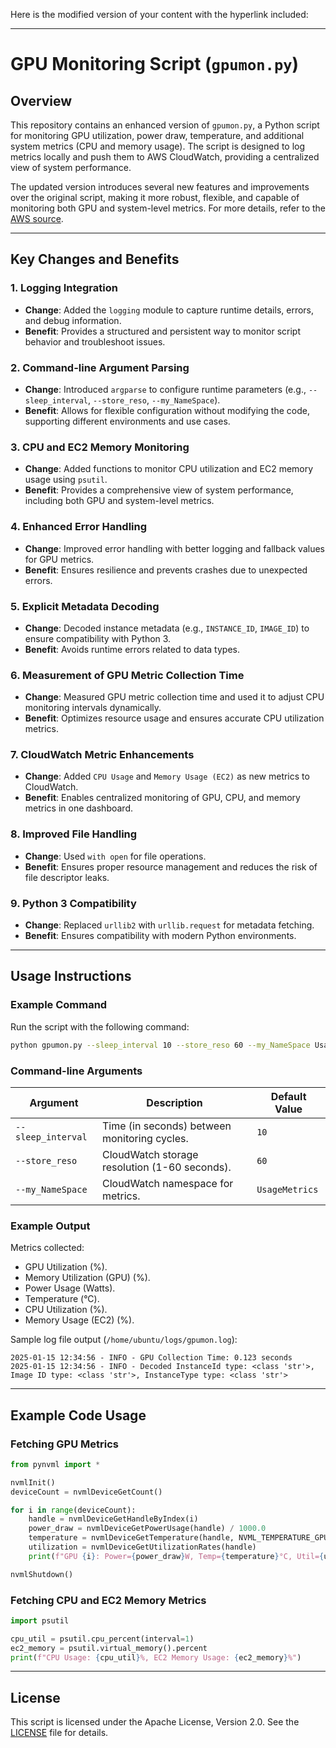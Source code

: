 Here is the modified version of your content with the hyperlink included:

---

# GPU Monitoring Script (`gpumon.py`)

## Overview

This repository contains an enhanced version of `gpumon.py`, a Python script for monitoring GPU utilization, power draw, temperature, and additional system metrics (CPU and memory usage). The script is designed to log metrics locally and push them to AWS CloudWatch, providing a centralized view of system performance.

The updated version introduces several new features and improvements over the original script, making it more robust, flexible, and capable of monitoring both GPU and system-level metrics. For more details, refer to the [AWS source](https://aws.amazon.com/blogs/machine-learning/monitoring-gpu-utilization-with-amazon-cloudwatch/?source=post_page-----a5789088cf74--------------------------------).

---

## Key Changes and Benefits

### 1. **Logging Integration**
- **Change**: Added the `logging` module to capture runtime details, errors, and debug information.
- **Benefit**: Provides a structured and persistent way to monitor script behavior and troubleshoot issues.

### 2. **Command-line Argument Parsing**
- **Change**: Introduced `argparse` to configure runtime parameters (e.g., `--sleep_interval`, `--store_reso`, `--my_NameSpace`).
- **Benefit**: Allows for flexible configuration without modifying the code, supporting different environments and use cases.

### 3. **CPU and EC2 Memory Monitoring**
- **Change**: Added functions to monitor CPU utilization and EC2 memory usage using `psutil`.
- **Benefit**: Provides a comprehensive view of system performance, including both GPU and system-level metrics.

### 4. **Enhanced Error Handling**
- **Change**: Improved error handling with better logging and fallback values for GPU metrics.
- **Benefit**: Ensures resilience and prevents crashes due to unexpected errors.

### 5. **Explicit Metadata Decoding**
- **Change**: Decoded instance metadata (e.g., `INSTANCE_ID`, `IMAGE_ID`) to ensure compatibility with Python 3.
- **Benefit**: Avoids runtime errors related to data types.

### 6. **Measurement of GPU Metric Collection Time**
- **Change**: Measured GPU metric collection time and used it to adjust CPU monitoring intervals dynamically.
- **Benefit**: Optimizes resource usage and ensures accurate CPU utilization metrics.

### 7. **CloudWatch Metric Enhancements**
- **Change**: Added `CPU Usage` and `Memory Usage (EC2)` as new metrics to CloudWatch.
- **Benefit**: Enables centralized monitoring of GPU, CPU, and memory metrics in one dashboard.

### 8. **Improved File Handling**
- **Change**: Used `with open` for file operations.
- **Benefit**: Ensures proper resource management and reduces the risk of file descriptor leaks.

### 9. **Python 3 Compatibility**
- **Change**: Replaced `urllib2` with `urllib.request` for metadata fetching.
- **Benefit**: Ensures compatibility with modern Python environments.

---

## Usage Instructions

### Example Command
Run the script with the following command:

```bash
python gpumon.py --sleep_interval 10 --store_reso 60 --my_NameSpace UsageMetrics
```

### Command-line Arguments
| Argument            | Description                                    | Default Value         |
|---------------------|------------------------------------------------|-----------------------|
| `--sleep_interval`  | Time (in seconds) between monitoring cycles.  | `10`                 |
| `--store_reso`      | CloudWatch storage resolution (1-60 seconds). | `60`                 |
| `--my_NameSpace`    | CloudWatch namespace for metrics.             | `UsageMetrics`       |

### Example Output
Metrics collected:
- GPU Utilization (%).
- Memory Utilization (GPU) (%).
- Power Usage (Watts).
- Temperature (°C).
- CPU Utilization (%).
- Memory Usage (EC2) (%).

Sample log file output (`/home/ubuntu/logs/gpumon.log`):
```
2025-01-15 12:34:56 - INFO - GPU Collection Time: 0.123 seconds
2025-01-15 12:34:56 - INFO - Decoded InstanceId type: <class 'str'>, Image ID type: <class 'str'>, InstanceType type: <class 'str'>
```

---

## Example Code Usage

### Fetching GPU Metrics
```python
from pynvml import *

nvmlInit()
deviceCount = nvmlDeviceGetCount()

for i in range(deviceCount):
    handle = nvmlDeviceGetHandleByIndex(i)
    power_draw = nvmlDeviceGetPowerUsage(handle) / 1000.0
    temperature = nvmlDeviceGetTemperature(handle, NVML_TEMPERATURE_GPU)
    utilization = nvmlDeviceGetUtilizationRates(handle)
    print(f"GPU {i}: Power={power_draw}W, Temp={temperature}°C, Util={utilization.gpu}%")

nvmlShutdown()
```

### Fetching CPU and EC2 Memory Metrics
```python
import psutil

cpu_util = psutil.cpu_percent(interval=1)
ec2_memory = psutil.virtual_memory().percent
print(f"CPU Usage: {cpu_util}%, EC2 Memory Usage: {ec2_memory}%")
```

---

## License
This script is licensed under the Apache License, Version 2.0. See the [LICENSE](https://github.com/apache/.github/blob/main/LICENSE) file for details.